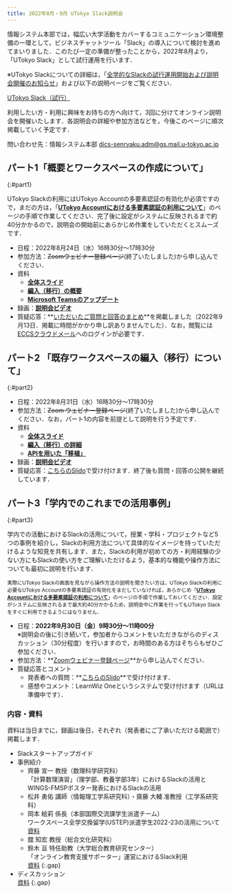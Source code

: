 ```yaml
---
title: 2022年8月・9月 UTokyo Slack説明会
---
```


情報システム本部では，幅広い大学活動をカバーするコミュニケーション環境整備の一環として，ビジネスチャットツール「Slack」の導入について検討を進めてまいりました．このたび一定の準備が整ったことから，2022年8月より，「UTokyo Slack」として試行運用を行います．

※UTokyo Slackについての詳細は，「[全学的なSlackの試行運用開始および説明会開催のお知らせ](/notice/2022/0805-slack)」および以下の説明ページをご覧ください．

<div class="box center"><a href="/slack/">UTokyo Slack（試行）</a></div>

利用したい方・利用に興味をお持ちの方へ向けて，3回に分けてオンライン説明会を開催いたします．各説明会の詳細や参加方法などを，今後このページに順次掲載していく予定です．

問い合わせ先：情報システム本部 <dics-senryaku.adm@gs.mail.u-tokyo.ac.jp>

## パート1「概要とワークスペースの作成について」
{:#part1}

<div class="box">UTokyo Slackの利用にはUTokyo Accountの多要素認証の有効化が必須ですので，まだの方は，「<strong><a href="/utokyo_account/mfa/">UTokyo Accountにおける多要素認証の利用について</a></strong>」のページの手順で作業してください．完了後に設定がシステムに反映されるまで約40分かかるので，説明会の開始前にあらかじめ作業をしていただくとスムーズです．</div>

- 日程：2022年8月24日（水）16時30分～17時30分
- 参加方法：~~Zoomウェビナー登録ページ~~(終了いたしました)から申し込んでください．
- 資料
    - **[全体スライド](part1_main.pdf)**
    - **[編入（移行）の概要](part1_migration.pdf)**
    - **[Microsoft Teamsのアップデート](part1_teams.pdf)**
- 録画：**[説明会ビデオ](https://youtu.be/n1LsNZfGEVw)**
- 質疑応答：**[いただいたご質問と回答のまとめ](https://docs.google.com/spreadsheets/d/1b6w-Y1qQg6qJve9_cPzBLG_B1geZmM2geZWlOzpJMkU/edit?usp=sharing)**を掲載しました（2022年9月13日．掲載に時間がかかり申し訳ありませんでした）．なお，閲覧には[ECCSクラウドメール](/eccs_cloud_email)へのログインが必要です．

## パート2 「既存ワークスペースの編入（移行）について」
{:#part2}

- 日程：2022年8月31日（水）16時30分～17時30分
- 参加方法：~~Zoom ウェビナー登録ページ~~(終了いたしました)から申し込んでください．なお，パート1の内容を前提として説明を行う予定です．
- 資料
    - **[全体スライド](part2_main.pdf)**
    - **[編入（移行）の詳細](part2_migration.pdf)**
    - **[APIを用いた「移植」](part2_api.pdf)**
- 録画：**[説明会ビデオ](https://youtu.be/oBBtf5Sy5Ho)**
- 質疑応答：[こちらのSlido](https://app.sli.do/event/psFfzkzp8TbfbJCcg8jkK9)で受け付けます．終了後も質問・回答の公開を継続しています．

## パート3「学内でのこれまでの活用事例」  
{:#part3}

学内での活動におけるSlackの活用について，授業・学科・プロジェクトなど5つの事例を紹介し，Slackの利用方法について具体的なイメージを持っていただけるような知見を共有します．また，Slackの利用が初めての方・利用経験の少ない方にもSlackの使い方をご理解いただけるよう，基本的な機能や操作方法についても最初に説明を行います．

<small class="box">実際にUTokyo Slackの画面を見ながら操作方法の説明を聞きたい方は，UTokyo Slackの利用に必要なUTokyo Accountの多要素認証の有効化をまだしていなければ，あらかじめ「<strong><a href="/utokyo_account/mfa/">UTokyo Accountにおける多要素認証の利用について</a></strong>」のページの手順で作業しておいてください．設定がシステムに反映されるまで最大約40分かかるため，説明会中に作業を行ってもUTokyo Slackをすぐに利用できるようにはなりません．</small>

- 日程：**2022年9月30日（金）9時30分～11時00分** <br> ※説明会の後に引き続いて，参加者からコメントをいただきながらのディスカッション（30分程度）を行いますので，お時間のある方はそちらもぜひご参加ください．
- 参加方法：**[Zoomウェビナー登録ページ](https://u-tokyo-ac-jp.zoom.us/webinar/register/WN_ZMGagvoDTNSS8dRKLUCIbg)**から申し込んでください．
- 質疑応答とコメント
    - 発表者への質問：**[こちらのSlido](https://app.sli.do/event/mbwRWCgucMqSM7UXkpPZmr/live/questions)**で受け付けます．
    - 感想やコメント：LearnWiz Oneというシステムで受け付けます（URLは準備中です）．<!--**[こちらの投稿ページ](...)**から投稿してください．-->

### 内容・資料

資料は当日までに，録画は後日，それぞれ（発表者にご了承いただける範囲で）掲載します．

<!-- **[進行説明スライドはこちら](...)** -->

- Slackスタートアップガイド
- 事例紹介
    - 齊藤 宣一 教授（数理科学研究科）<br>「計算数理演習」（理学部、教養学部3年）におけるSlackの活用とWINGS-FMSPポスター発表におけるSlackの活用
    - 松井 勇佑 講師（情報理工学系研究科）・齋藤 大輔 准教授（工学系研究科）
    - 岡本 絵莉 係長（本部国際交流課学生派遣チーム）<br>ワークスペース全学交換留学(USTEP)派遣学生2022-23の活用について<br>[資料](part3_ustep.pdf)
    - 舘 知宏 教授（総合文化研究科）
    - 鈴木 亘 特任助教（大学総合教育研究センター）<br>「オンライン教育支援サポーター」運営におけるSlack利用<br>[資料](part3_oes.pdf)
    {:.gap}
- ディスカッション<br>[資料](part3_discussion.pdf)
{:.gap}
